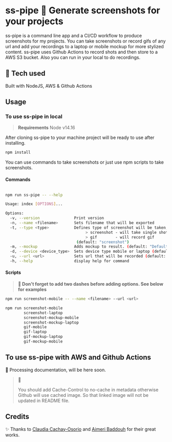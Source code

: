 # ss-pipe 📸 Generate screenshots for your projects

ss-pipe is a command line app and a CI/CD workflow to produce screenshots for my projects.
You can take screenshots or record gifs of any url and add your recordings to a laptop or mobile mockup for more stylized content.
ss-pipe uses Github Actions to record shots and then store to a AWS S3 bucket. Also you can run in your local to do recordings.

## 🧱 Tech used

Built with NodeJS, AWS & Github Actions

## **Usage**

### To use ss-pipe in local

> **Requirements**
> Node v14.16

After cloning ss-pipe to your machine project will be ready to use after installing.

```bash
npm install
```

You can use commands to take screenshots or just use npm scripts to  take screenshots.

#### Commands

```bash

npm run ss-pipe -- --help

Usage: index [OPTIONS]...

Options:
  -v, --version               Print version
  -n, --name <filename>       Sets filename that will be exported
  -t, --type <type>           Defines type of screenshot will be taken,
                                   > screenshot - will take single shot,
                                   > gif        - will record gif
                               (default: "screenshot")
  -m, --mockup                Adds mockup to result. (default: "Default")
  -d, --device <device_type>  Sets device type mobile or laptop (default: "laptop")
  -u, --url <url>             Sets url that will be recorded (default: "https://myusuf.net/")
  -h, --help                  display help for command

```

#### Scripts

> **📍 Don't forget to add two dashes before adding options. See below for examples**

```bash
npm run screenshot-mobile -- --name <filename> --url <url>
```

```bash
npm run screenshot-mobile
        screenshot-laptop
        screenshot-mockup-mobile
        screenshot-mockup-laptop
        gif-mobile
        gif-laptop
        gif-mockup-laptop
        gif-mockup-mobile

```

## To use ss-pipe with AWS and Github Actions

🔨 Processing documentation, will be here soon.
> 📌
>
> You should add Cache-Control to no-cache in metadata otherwise Github will use cached image.
> So that linked image will not be updated in README file.

## Credits

✨ Thanks to [Claudia Cachay-Osorio](https://github.com/claudiacachayosorio/demo-gifs) and [Aimeri Baddouh](https://dev.to/aimerib/using-puppeteer-to-make-animated-gifs-of-page-scrolls-1lko) for their great works.
